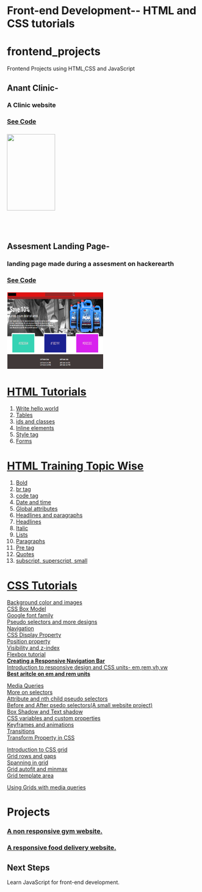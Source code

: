 # Front-end Development-- HTML and CSS tutorials

# frontend_projects
Frontend Projects using HTML,CSS and JavaScript

## Anant Clinic- 
### A Clinic website
### <a href="anantclinic">See Code</a>
### <a href="https://tush-tr.github.io/frontend-landing-pages/anantclinic/">
<img src="anantclinic/preview.gif" height="200" width="50%">
</a>

<br><br>

## Assesment Landing Page-
### landing page made during a assesment on hackerearth
### <a href="assesment1">See Code</a>
### <a href="https://tush-tr.github.io/frontend-landing-pages/assesment1">
<img src="assesment1/previewdesktop.png" height="200" width="50%">
</a>





# <a href="html_tutorials">HTML Tutorials</a>
<ol>
<li><a href="html_tutorials/index.html">Write hello world</a></li>
<li><a href="html_tutorials/tut1.html">Tables</a></li>
<li><a href="html_tutorials/tut2.htm">ids and classes</a></li>
<li><a href="html_tutorials/tut9.htm">Inline elements</a></li>
<li><a href="html_tutorials/tut10.htm">Style tag</a></li>
<li><a href="html_tutorials/form.htm">Forms</a></li>
</ol>

# <a href="html_training">HTML Training Topic Wise</a>
<ol>
<li><a href="html_training/bold.htm">Bold </a></li>
<li><a href="html_training/br.htm">br tag</a></li>
<li><a href="html_training/code.htm">code tag</a></li>
<li><a href="html_training/date_and_time.htm">Date and time</a></li>
<li><a href="html_training/global_attributes.htm">Global attributes</a></li>
<li><a href="html_training/handp.htm">Headlines and paragraphs</a></li>
<li><a href="html_training/headlines.htm">Headlines</a></li>
<li><a href="html_training/italic.htm">Italic</a></li>
<li><a href="html_training/lists.htm">Lists</a></li>
<li><a href="html_training/paragraphs.htm">Paragraphs</a></li>
<li><a href="html_training/pre.htm">Pre tag</a></li>
<li><a href="html_training/quotes.htm">Quotes</a></li>
<li><a href="html_training/sss.htm">subscript, superscript, small</a></li>
</ol>

# <a href="css_tutorials">CSS Tutorials</a>
 <a href="tut17.htm">Background color and images</a><br>
 <a href="tut20.htm">CSS Box Model</a><br>
 <a href="tut21.htm">Google font family</a><br>
 <a href="tut22.htm">Pseudo selectors and more designs </a><br>
 <a href="tut23.htm">Navigation</a><br>
 <a href="tut24.htm">CSS Display Property</a><br>
 <a href="tut25.htm">Position property</a><br>
 <a href="tut27.htm">Visibility and z-index</a><br>
 <a href="tut28.htm">Flexbox tutorial</a><br>
 <b><a href="tut28.htm">Creating a Responsive Navigation Bar</a></b><br>
 <a href="tut29.htm">Introduction to responsive design and CSS units- em,rem,vh,vw</a><br>
 <a href="https://webdesign.tutsplus.com/tutorials/comprehensive-guide-when-to-use-em-vs-rem--cms-23984"><b>Best aritcle on em and rem units</b></a><br>

 <a href="tut30.htm">Media Queries</a><br>
 <a href="tut31.htm">More on selectors</a><br>
 <a href="tut32.htm">Attribute and nth child pseudo selectors</a><br>
 <a href="tut33.htm">Before and After psedo selectors(A small website project)</a><br>
 <a href="tut34.htm">Box Shadow and Text shadow</a><br>
 <a href="tut35.htm">CSS variables and custom properties</a><br>
<a href="tut36.htm">Keyframes and animations</a><br>
<a href="tut37.htm">Transitions</a><br>
<a href="tut38.htm">Transform Property in CSS</a><br>

 <a href="tut40.htm">Introduction to CSS grid</a><br>
<a href="tut41.htm">Grid rows and gaps</a><br>
<a href="tut42.htm">Spanning in grid</a><br>
<a href="tut43.htm">Grid autofit and minmax</a><br>
<a href="tut44.htm">Grid template area</a><br>

<a href="tut45.htm">Using Grids with media queries</a><br>


# Projects
### <a href="project_01">A non responsive gym website.</a>
### <a href="project_03">A responsive food delivery website.</a>

## Next Steps
Learn JavaScript for front-end development.